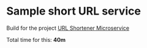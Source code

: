 # Sample short URL service

Build for the project
[URL Shortener Microservice](https://www.freecodecamp.org/learn/apis-and-microservices/apis-and-microservices-projects/url-shortener-microservice)

Total time for this: **40m**
